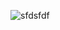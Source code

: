 ![sfdsfdf](https://github.com/DigitalHDR/Cadastro-e-listagem-de-produtos/assets/73972922/6c71bd24-cace-4c25-bd21-4cc5644f94c2)
